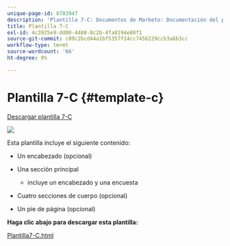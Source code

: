 ```yaml
---
unique-page-id: 8783947
description: 'Plantilla 7-C: Documentos de Marketo: Documentación del producto'
title: Plantilla 7-C
exl-id: 4c3925e9-dd00-4488-8c2b-4fa0194e80f1
source-git-commit: c09c2bcd44a1bf5357f14cc7456229ccb3a6b3cc
workflow-type: tm+mt
source-wordcount: '66'
ht-degree: 0%

---
```


# Plantilla 7-C {#template-c}

[Descargar plantilla 7-C](https://docs.marketo.com/download/attachments/8783947/template-7c.html?version=1&amp;modificationdate=1437693360000&amp;api=v2)

![](assets/image2015-7-29-14-3a37-3a3.png)

Esta plantilla incluye el siguiente contenido:

* Un encabezado (opcional)
* Una sección principal

   * incluye un encabezado y una encuesta

* Cuatro secciones de cuerpo (opcional)
* Un pie de página (opcional)

**Haga clic abajo para descargar esta plantilla:**

[Plantilla7-C.html](https://docs.marketo.com/download/attachments/8783947/template-7c.html?version=1&amp;modificationdate=1437693360000&amp;api=v2)
